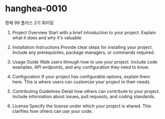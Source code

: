 # hanghea-0010
항해 99 플러스 2기 화이팅


1. Project Overview
Start with a brief introduction to your project. Explain what it does and why it's valuable.

2. Installation Instructions
Provide clear steps for installing your project. Include any prerequisites, package managers, or commands required.

3. Usage Guide
Walk users through how to use your project. Include code examples, API endpoints, and any configuration they need to know.

4. Configuration
If your project has configurable options, explain them here. This is where users can customize your project to their needs.

5. Contributing Guidelines
Detail how others can contribute to your project. Include information about issues, pull requests, and coding standards.

6. License
Specify the license under which your project is shared. This clarifies how others can use your code.
